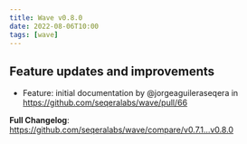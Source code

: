 ```yaml
---
title: Wave v0.8.0
date: 2022-08-06T10:00
tags: [wave]
---
```


## Feature updates and improvements

* Feature: initial documentation by @jorgeaguileraseqera in https://github.com/seqeralabs/wave/pull/66

**Full Changelog**: https://github.com/seqeralabs/wave/compare/v0.7.1...v0.8.0
